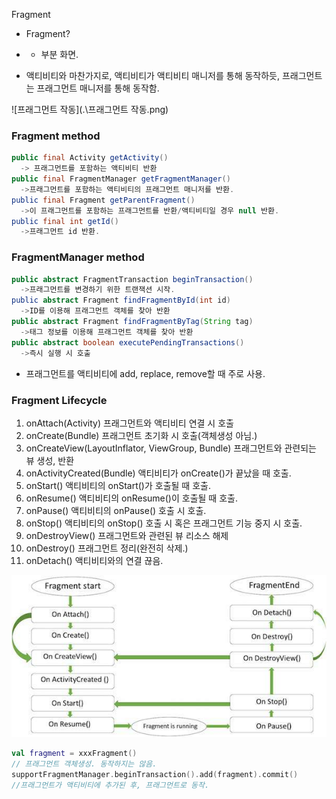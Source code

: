 Fragment

+ Fragment?
+ + 부분 화면.

+ 액티비티와 마찬가지로, 액티비티가 액티비티 매니저를 통해 동작하듯, 프래그먼트는 프래그먼트 매니저를 통해 동작함.

![프래그먼트 작동](.\프래그먼트 작동.png)

### Fragment method

```java
public final Activity getActivity()
  -> 프래그먼트를 포함하는 액티비티 반환
public final FragmentManager getFragmentManager()
  ->프래그먼트를 포함하는 액티비티의 프래그먼트 매니저를 반환.
public final Fragment getParentFragment()
  ->이 프래그먼트를 포함하는 프래그먼트를 반환/액티비티일 경우 null 반환.
public final int getId()
  ->프래그먼트 id 반환.
```

### FragmentManager method

```java
public abstract FragmentTransaction beginTransaction()
  ->프래그먼트를 변경하기 위한 트랜잭션 시작.
public abstract Fragment findFragmentById(int id)
  ->ID를 이용해 프래그먼트 객체를 찾아 반환
public abstract Fragment findFragmentByTag(String tag)
  ->태그 정보를 이용해 프래그먼트 객체를 찾아 반환
public abstract boolean executePendingTransactions()
  ->즉시 실행 시 호출
```

+ 프래그먼트를 액티비티에 add, replace, remove할 때 주로 사용.

### Fragment Lifecycle

1. onAttach(Activity) 프래그먼트와 액티비티 연결 시 호출
2. onCreate(Bundle) 프래그먼트 초기화 시 호출(객체생성 아님.)
3. onCreateView(LayoutInflator, ViewGroup, Bundle) 프래그먼트와 관련되는 뷰 생성, 반환
4. onActivityCreated(Bundle) 액티비티가 onCreate()가 끝났을 때 호출.
5. onStart() 액티비티의 onStart()가 호출될 때 호출.
6. onResume() 액티비티의 onResume()이 호출될 때 호출.
7. onPause() 액티비티의 onPause() 호출 시 호출.
8. onStop() 액티비티의 onStop() 호출 시 혹은 프래그먼트 기능 중지 시 호출.
9. onDestroyView() 프래그먼트와 관련된 뷰 리소스 해제
10. onDestroy() 프래그먼트 정리(완전히 삭제.)
11. onDetach() 액티비티와의 연결 끊음.

![fragment](.\fragment.jpg)

```kotlin
val fragment = xxxFragment()
// 프래그먼트 객체생성. 동작하지는 않음.
supportFragmentManager.beginTransaction().add(fragment).commit()
//프래그먼트가 액티비티에 추가된 후, 프래그먼트로 동작.
```

  